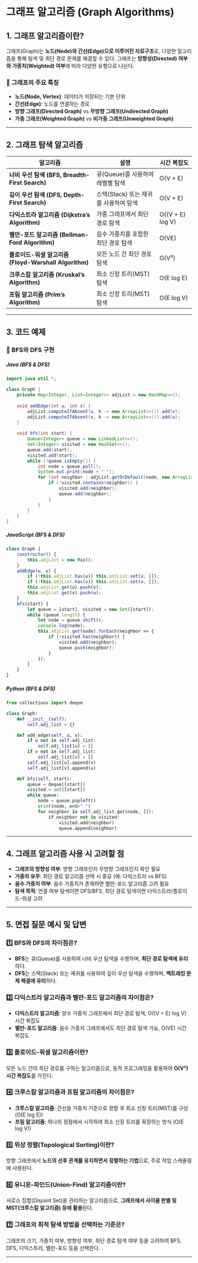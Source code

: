 # 그래프 알고리즘 (Graph Algorithms)

## 1. 그래프 알고리즘이란?
그래프(Graph)는 **노드(Node)와 간선(Edge)으로 이루어진 자료구조**로, 다양한 알고리즘을 통해 탐색 및 최단 경로 문제를 해결할 수 있다. 그래프는 **방향성(Directed) 여부와 가중치(Weighted) 여부**에 따라 다양한 유형으로 나뉜다.

### 🔹 그래프의 주요 특징
- **노드(Node, Vertex)**: 데이터가 저장되는 기본 단위
- **간선(Edge)**: 노드를 연결하는 경로
- **방향 그래프(Directed Graph)** vs **무방향 그래프(Undirected Graph)**
- **가중 그래프(Weighted Graph)** vs **비가중 그래프(Unweighted Graph)**

---

## 2. 그래프 탐색 알고리즘
| 알고리즘 | 설명 | 시간 복잡도 |
|----------|------|------------|
| **너비 우선 탐색 (BFS, Breadth-First Search)** | 큐(Queue)를 사용하여 레벨별 탐색 | O(V + E) |
| **깊이 우선 탐색 (DFS, Depth-First Search)** | 스택(Stack) 또는 재귀를 사용하여 탐색 | O(V + E) |
| **다익스트라 알고리즘 (Dijkstra’s Algorithm)** | 가중 그래프에서 최단 경로 탐색 | O((V + E) log V) |
| **벨만-포드 알고리즘 (Bellman-Ford Algorithm)** | 음수 가중치를 포함한 최단 경로 탐색 | O(VE) |
| **플로이드-워셜 알고리즘 (Floyd-Warshall Algorithm)** | 모든 노드 간 최단 경로 탐색 | O(V³) |
| **크루스칼 알고리즘 (Kruskal’s Algorithm)** | 최소 신장 트리(MST) 탐색 | O(E log E) |
| **프림 알고리즘 (Prim’s Algorithm)** | 최소 신장 트리(MST) 탐색 | O(E log V) |

---

## 3. 코드 예제
### 🔹 BFS와 DFS 구현
##### Java (BFS & DFS)
```java
import java.util.*;

class Graph {
    private Map<Integer, List<Integer>> adjList = new HashMap<>();
    
    void addEdge(int u, int v) {
        adjList.computeIfAbsent(u, k -> new ArrayList<>()).add(v);
        adjList.computeIfAbsent(v, k -> new ArrayList<>()).add(u);
    }
    
    void bfs(int start) {
        Queue<Integer> queue = new LinkedList<>();
        Set<Integer> visited = new HashSet<>();
        queue.add(start);
        visited.add(start);
        while (!queue.isEmpty()) {
            int node = queue.poll();
            System.out.print(node + " ");
            for (int neighbor : adjList.getOrDefault(node, new ArrayList<>())) {
                if (!visited.contains(neighbor)) {
                    visited.add(neighbor);
                    queue.add(neighbor);
                }
            }
        }
    }
}
```

##### JavaScript (BFS & DFS)
```javascript
class Graph {
    constructor() {
        this.adjList = new Map();
    }
    addEdge(u, v) {
        if (!this.adjList.has(u)) this.adjList.set(u, []);
        if (!this.adjList.has(v)) this.adjList.set(v, []);
        this.adjList.get(u).push(v);
        this.adjList.get(v).push(u);
    }
    bfs(start) {
        let queue = [start], visited = new Set([start]);
        while (queue.length) {
            let node = queue.shift();
            console.log(node);
            this.adjList.get(node).forEach(neighbor => {
                if (!visited.has(neighbor)) {
                    visited.add(neighbor);
                    queue.push(neighbor);
                }
            });
        }
    }
}
```

##### Python (BFS & DFS)
```python
from collections import deque

class Graph:
    def __init__(self):
        self.adj_list = {}

    def add_edge(self, u, v):
        if u not in self.adj_list:
            self.adj_list[u] = []
        if v not in self.adj_list:
            self.adj_list[v] = []
        self.adj_list[u].append(v)
        self.adj_list[v].append(u)

    def bfs(self, start):
        queue = deque([start])
        visited = set([start])
        while queue:
            node = queue.popleft()
            print(node, end=" ")
            for neighbor in self.adj_list.get(node, []):
                if neighbor not in visited:
                    visited.add(neighbor)
                    queue.append(neighbor)
```

---

## 4. 그래프 알고리즘 사용 시 고려할 점
- **그래프의 방향성 여부**: 방향 그래프인지 무방향 그래프인지 확인 필요
- **가중치 유무**: 최단 경로 알고리즘 선택 시 중요 (예: 다익스트라 vs BFS)
- **음수 가중치 여부**: 음수 가중치가 존재하면 벨만-포드 알고리즘 고려 필요
- **탐색 목적**: 연결 여부 탐색이면 DFS/BFS, 최단 경로 탐색이면 다익스트라/플로이드-워셜 고려

---

## 5. 면접 질문 예시 및 답변

### 1️⃣ BFS와 DFS의 차이점은?
- **BFS**는 큐(Queue)를 사용하여 너비 우선 탐색을 수행하며, **최단 경로 탐색에 유리**하다.
- **DFS**는 스택(Stack) 또는 재귀를 사용하여 깊이 우선 탐색을 수행하며, **백트래킹 문제 해결에 유리**하다.

### 2️⃣ 다익스트라 알고리즘과 벨만-포드 알고리즘의 차이점은?
- **다익스트라 알고리즘**: 양수 가중치 그래프에서 최단 경로 탐색, O((V + E) log V) 시간 복잡도
- **벨만-포드 알고리즘**: 음수 가중치 그래프에서도 최단 경로 탐색 가능, O(VE) 시간 복잡도

### 3️⃣ 플로이드-워셜 알고리즘이란?
모든 노드 간의 최단 경로를 구하는 알고리즘으로, 동적 프로그래밍을 활용하여 **O(V³) 시간 복잡도**를 가진다.

### 4️⃣ 크루스칼 알고리즘과 프림 알고리즘의 차이점은?
- **크루스칼 알고리즘**: 간선을 가중치 기준으로 정렬 후 최소 신장 트리(MST)를 구성 (O(E log E))
- **프림 알고리즘**: 하나의 정점에서 시작하여 최소 신장 트리를 확장하는 방식 (O(E log V))

### 5️⃣ 위상 정렬(Topological Sorting)이란?
방향 그래프에서 **노드의 선후 관계를 유지하면서 정렬하는 기법**으로, 주로 작업 스케줄링에 사용된다.

### 6️⃣ 유니온-파인드(Union-Find) 알고리즘이란?
서로소 집합(Disjoint Set)을 관리하는 알고리즘으로, **그래프에서 사이클 판별 및 MST(크루스칼 알고리즘) 등에 활용**된다.

### 7️⃣ 그래프의 최적 탐색 방법을 선택하는 기준은?
그래프의 크기, 가중치 여부, 방향성 여부, 최단 경로 탐색 여부 등을 고려하여 BFS, DFS, 다익스트라, 벨만-포드 등을 선택한다.

---